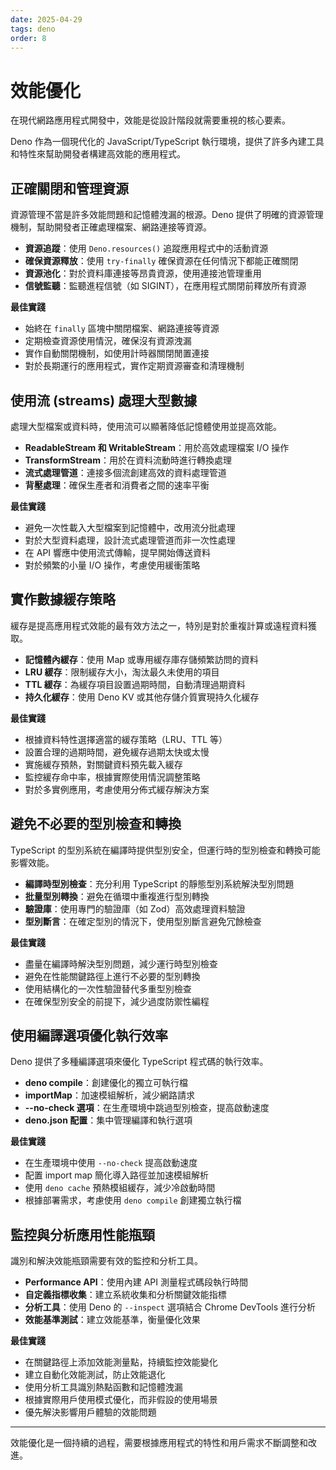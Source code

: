 ```yaml
---
date: 2025-04-29
tags: deno
order: 8
---
```


# 效能優化

在現代網路應用程式開發中，效能是從設計階段就需要重視的核心要素。

Deno 作為一個現代化的 JavaScript/TypeScript 執行環境，提供了許多內建工具和特性來幫助開發者構建高效能的應用程式。

## 正確關閉和管理資源

資源管理不當是許多效能問題和記憶體洩漏的根源。Deno 提供了明確的資源管理機制，幫助開發者正確處理檔案、網路連接等資源。

- **資源追蹤**：使用 `Deno.resources()` 追蹤應用程式中的活動資源
- **確保資源釋放**：使用 `try-finally` 確保資源在任何情況下都能正確關閉
- **資源池化**：對於資料庫連接等昂貴資源，使用連接池管理重用
- **信號監聽**：監聽進程信號（如 SIGINT），在應用程式關閉前釋放所有資源

**最佳實踐**

- 始終在 `finally` 區塊中關閉檔案、網路連接等資源
- 定期檢查資源使用情況，確保沒有資源洩漏
- 實作自動關閉機制，如使用計時器關閉閒置連接
- 對於長期運行的應用程式，實作定期資源審查和清理機制

## 使用流 (streams) 處理大型數據

處理大型檔案或資料時，使用流可以顯著降低記憶體使用並提高效能。

- **ReadableStream 和 WritableStream**：用於高效處理檔案 I/O 操作
- **TransformStream**：用於在資料流動時進行轉換處理
- **流式處理管道**：連接多個流創建高效的資料處理管道
- **背壓處理**：確保生產者和消費者之間的速率平衡

**最佳實踐**

- 避免一次性載入大型檔案到記憶體中，改用流分批處理
- 對於大型資料處理，設計流式處理管道而非一次性處理
- 在 API 響應中使用流式傳輸，提早開始傳送資料
- 對於頻繁的小量 I/O 操作，考慮使用緩衝策略

## 實作數據緩存策略

緩存是提高應用程式效能的最有效方法之一，特別是對於重複計算或遠程資料獲取。

- **記憶體內緩存**：使用 Map 或專用緩存庫存儲頻繁訪問的資料
- **LRU 緩存**：限制緩存大小，淘汰最久未使用的項目
- **TTL 緩存**：為緩存項目設置過期時間，自動清理過期資料
- **持久化緩存**：使用 Deno KV 或其他存儲介質實現持久化緩存

**最佳實踐**

- 根據資料特性選擇適當的緩存策略（LRU、TTL 等）
- 設置合理的過期時間，避免緩存過期太快或太慢
- 實施緩存預熱，對關鍵資料預先載入緩存
- 監控緩存命中率，根據實際使用情況調整策略
- 對於多實例應用，考慮使用分佈式緩存解決方案

## 避免不必要的型別檢查和轉換

TypeScript 的型別系統在編譯時提供型別安全，但運行時的型別檢查和轉換可能影響效能。

- **編譯時型別檢查**：充分利用 TypeScript 的靜態型別系統解決型別問題
- **批量型別轉換**：避免在循環中重複進行型別轉換
- **驗證庫**：使用專門的驗證庫（如 Zod）高效處理資料驗證
- **型別斷言**：在確定型別的情況下，使用型別斷言避免冗餘檢查

**最佳實踐**

- 盡量在編譯時解決型別問題，減少運行時型別檢查
- 避免在性能關鍵路徑上進行不必要的型別轉換
- 使用結構化的一次性驗證替代多重型別檢查
- 在確保型別安全的前提下，減少過度防禦性編程

## 使用編譯選項優化執行效率

Deno 提供了多種編譯選項來優化 TypeScript 程式碼的執行效率。

- **deno compile**：創建優化的獨立可執行檔
- **importMap**：加速模組解析，減少網路請求
- **--no-check 選項**：在生產環境中跳過型別檢查，提高啟動速度
- **deno.json 配置**：集中管理編譯和執行選項

**最佳實踐**

- 在生產環境中使用 `--no-check` 提高啟動速度
- 配置 import map 簡化導入路徑並加速模組解析
- 使用 `deno cache` 預熱模組緩存，減少冷啟動時間
- 根據部署需求，考慮使用 `deno compile` 創建獨立執行檔

## 監控與分析應用性能瓶頸

識別和解決效能瓶頸需要有效的監控和分析工具。

- **Performance API**：使用內建 API 測量程式碼段執行時間
- **自定義指標收集**：建立系統收集和分析關鍵效能指標
- **分析工具**：使用 Deno 的 `--inspect` 選項結合 Chrome DevTools 進行分析
- **效能基準測試**：建立效能基準，衡量優化效果

**最佳實踐**

- 在關鍵路徑上添加效能測量點，持續監控效能變化
- 建立自動化效能測試，防止效能退化
- 使用分析工具識別熱點函數和記憶體洩漏
- 根據實際用戶使用模式優化，而非假設的使用場景
- 優先解決影響用戶體驗的效能問題


---

效能優化是一個持續的過程，需要根據應用程式的特性和用戶需求不斷調整和改進。